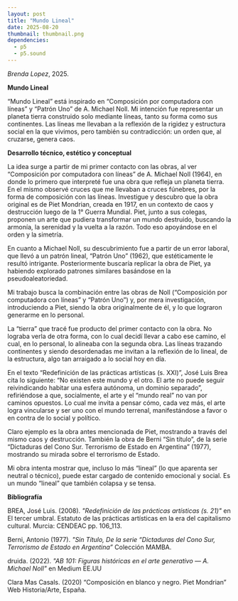 ```yaml
---
layout: post
title: "Mundo Lineal"
date: 2025-08-20
thumbnail: thumbnail.png
dependencies:
  - p5
  - p5.sound
---
```


<div id="div-sketch">
  <script type="text/javascript" src="sketch.js"></script>
</div>

_Brenda Lopez_, 2025.

**Mundo Lineal**

“Mundo Lineal” está inspirado en “Composición por computadora con líneas” y “Patrón Uno” de A. Michael Noll. Mi intención fue representar un planeta tierra construido solo mediante líneas, tanto su forma como sus continentes. Las líneas me llevaban a la reflexión de la rigidez y estructura social en la que vivimos, pero también su contradicción: un orden que, al cruzarse, genera caos.

**Desarrollo técnico, estético y conceptual**

La idea surge a partir de mi primer contacto con las obras, al ver “Composición por computadora con líneas” de A. Michael Noll (1964), en donde lo primero que interpreté fue una obra que refleja un planeta tierra. En el mismo observé cruces que me llevaban a cruces fúnebres, por la forma de composición con las líneas. Investigue y descubro que la obra original es de Piet Mondrian, creada en 1917, en un contexto de caos y destrucción luego de la 1° Guerra Mundial. Piet, junto a sus colegas, proponen un arte que pudiera transformar un mundo destruido, buscando la armonía, la serenidad y la vuelta a la razón. Todo eso apoyándose en el orden y la simetría.

En cuanto a Michael Noll, su descubrimiento fue a partir de un error laboral, que llevó a un patrón lineal, “Patrón Uno” (1962), que estéticamente le resultó intrigante. Posteriormente buscaría replicar la obra de Piet, ya habiendo explorado patrones similares basándose en la pseudoaleatoriedad.

Mi trabajo busca la combinación entre las obras de Noll (“Composición por computadora con líneas” y “Patrón Uno”) y, por mera investigación, introduciendo a Piet, siendo la obra originalmente de él, y lo que lograron generarme en lo personal.

La “tierra” que tracé fue producto del primer contacto con la obra. No lograba verla de otra forma, con lo cual decidí llevar a cabo ese camino, el cual, en lo personal, lo alineaba con la segunda obra. Las líneas trazando continentes y siendo desordenadas me invitan a la reflexión de lo lineal, de la estructura, algo tan arraigado a lo social hoy en día.

En el texto “Redefinición de las prácticas artísticas (s. XXI)”, José Luis Brea cita lo siguiente: “No existen este mundo y el otro. El arte no puede seguir reivindicando habitar una esfera autónoma, un dominio separado”, refiriéndose a que, socialmente, el arte y el “mundo real” no van por caminos opuestos. Lo cual me invita a pensar cómo, cada vez más, el arte logra vincularse y ser uno con el mundo terrenal, manifestándose a favor o en contra de lo social y político.

Claro ejemplo es la obra antes mencionada de Piet, mostrando a través del mismo caos y destrucción. También la obra de Berni “Sin título”, de la serie “Dictaduras del Cono Sur. Terrorismo de Estado en Argentina” (1977), mostrando su mirada sobre el terrorismo de Estado.

Mi obra intenta mostrar que, incluso lo más “lineal” (lo que aparenta ser neutral o técnico), puede estar cargado de contenido emocional y social. Es un mundo “lineal” que también colapsa y se tensa.

**Bibliografía**

BREA, José Luis. (2008). _"Redefinición de las prácticas artísticas (s. 21)"_ en El tercer umbral. Estatuto de las prácticas artísticas en la era del capitalismo cultural. Murcia: CENDEAC pp. 106_113.

Berni, Antonio (1977). _"Sin Título, De la serie “Dictaduras del Cono Sur, Terrorismo de Estado en Argentina”_ Colección MAMBA.

druida. (2022). _"AB 101: Figuras históricas en el arte generativo — A. Michael Noll"_ en Medium EE.UU

Clara Mas Casals. (2020) “Composición en blanco y negro. Piet Mondrian” Web Historia/Arte, España.